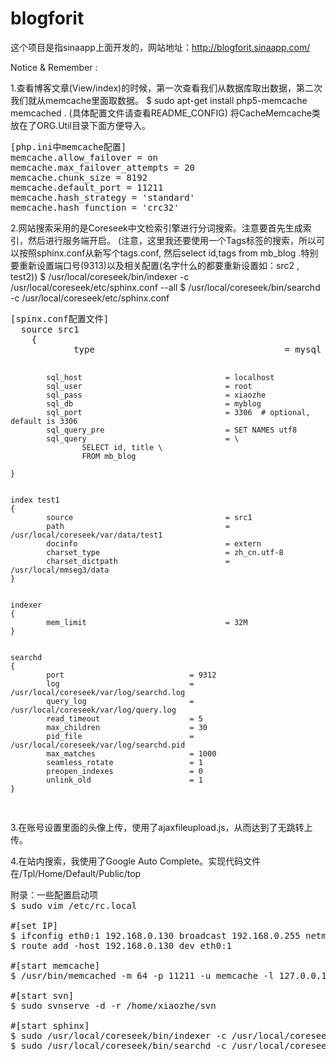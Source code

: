 blogforit
=========

这个项目是指sinaapp上面开发的，网站地址：http://blogforit.sinaapp.com/ <br/>

Notice & Remember : 
<p>
1.查看博客文章(View/index)的时候，第一次查看我们从数据库取出数据，第二次我们就从memcache里面取数据。
$ sudo apt-get install php5-memcache  memcached . (具体配置文件请查看README_CONFIG)
将CacheMemcache类放在了ORG.Util目录下面方便导入。
<pre>
[php.ini中memcache配置]
memcache.allow_failover = on
memcache.max_failover_attempts = 20
memcache.chunk_size = 8192
memcache.default_port = 11211
memcache.hash_strategy = 'standard'
memcache.hash_function = 'crc32'
</pre>
</p>

<p>
2.网站搜索采用的是Coreseek中文检索引擎进行分词搜索。注意要首先生成索引，然后进行服务端开启。
(注意，这里我还要使用一个Tags标签的搜索，所以可以按照sphinx.conf从新写个tags.conf,
然后select id,tags from mb_blog .特别要重新设置端口号(9313)以及相关配置(名字什么的都要重新设置如：src2 , test2))
$ /usr/local/coreseek/bin/indexer -c /usr/local/coreseek/etc/sphinx.conf --all
$ /usr/local/coreseek/bin/searchd -c /usr/local/coreseek/etc/sphinx.conf
<pre>
[spinx.conf配置文件]
  source src1
	{
	        type                                    = mysql
	
	        sql_host                                = localhost
	        sql_user                                = root
	        sql_pass                                = xiaozhe
	        sql_db                                  = myblog
	        sql_port                                = 3306  # optional, default is 3306
	        sql_query_pre                           = SET NAMES utf8
	        sql_query                               = \
	                SELECT id, title \
	                FROM mb_blog
	
	}
	
	
	index test1
	{
	        source                                  = src1
	        path                                    = /usr/local/coreseek/var/data/test1
	        docinfo                        	        = extern
	        charset_type                    		= zh_cn.utf-8
	        charset_dictpath               		 	= /usr/local/mmseg3/data
	}
	
	
	indexer
	{
	        mem_limit                               = 32M
	}
	
	
	searchd
	{
	        port                            = 9312
	        log                             = /usr/local/coreseek/var/log/searchd.log
	        query_log                       = /usr/local/coreseek/var/log/query.log
	        read_timeout                    = 5
	        max_children                    = 30
	        pid_file                        = /usr/local/coreseek/var/log/searchd.pid
	        max_matches                     = 1000
	        seamless_rotate                 = 1
	        preopen_indexes                 = 0
	        unlink_old                      = 1
	}
</pre>
</p>

<p>
3.在账号设置里面的头像上传，使用了ajaxfileupload.js，从而达到了无跳转上传。
</p>

<p>
4.在站内搜索，我使用了Google Auto Complete。实现代码文件在/Tpl/Home/Default/Public/top
</p>

<pre>
附录：一些配置启动项
$ sudo vim /etc/rc.local

#[set IP]
$ ifconfig eth0:1 192.168.0.130 broadcast 192.168.0.255 netmask 255.255.255.0 up
$ route add -host 192.168.0.130 dev eth0:1

#[start memcache]
$ /usr/bin/memcached -m 64 -p 11211 -u memcache -l 127.0.0.1

#[start svn]
$ sudo svnserve -d -r /home/xiaozhe/svn

#[start sphinx]
$ sudo /usr/local/coreseek/bin/indexer -c /usr/local/coreseek/etc/sphinx.conf --all
$ sudo /usr/local/coreseek/bin/searchd -c /usr/local/coreseek/etc/sphinx.conf 

</pre>
